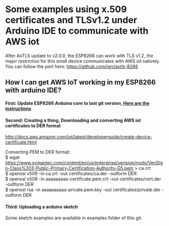 # Some examples using x.509 certificates and TLSv1.2 under Arduino IDE to communicate with AWS iot

After AxTLS update to v2.0.0, the ESP8266 can work with TLS v1.2, the major restriction for this small device communicates with AWS iot natively. You can follow the port here: https://github.com/igrr/axtls-8266


## How I can get AWS IoT working in my ESP8266 with arduino IDE?

#### First: Update ESP8266 Arduino core to last git version, [Here are the instructions](https://github.com/esp8266/Arduino#using-git-version)

#### Second: Creating a thing, Downloading and converting AWS iot certificates to DER format
http://docs.aws.amazon.com/iot/latest/developerguide/create-device-certificate.html

Converting PEM to DER format: <br />
$ wget https://www.symantec.com/content/en/us/enterprise/verisign/roots/VeriSign-Class%203-Public-Primary-Certification-Authority-G5.pem > ca.crt <br />
$ openssl x509 -in ca.crt -out certificates/ca.der -outform DER <br />
$ openssl x509 -in aaaaaaaaa-certificate.pem.crt -out certificates/cert.der -outform DER <br />
$ openssl rsa -in aaaaaaaaaa-private.pem.key -out certificates/private.der -outform DER <br />


#### Third: Uploading a arduino sketch
Some sketch examples are available in examples folder of this git.

